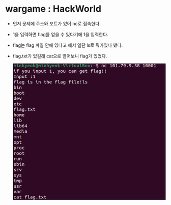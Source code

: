 # wargame : HackWorld

- 먼저 문제에 주소와 포트가 있어 nc로 접속한다.
- 1을 입력하면 flag를 얻을 수 있다기에 1을 입력한다.
- flag는 flag 파일 안에 있다고 해서 일단 ls로 뭐가있나 봤다.
- flag.txt가 있길래 cat으로 열어보니 flag가 있었다.
    
    ![Untitled](Untitled.png)
